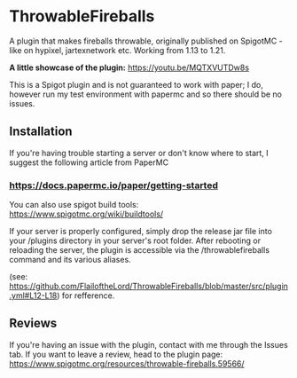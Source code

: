 # ThrowableFireballs
A plugin that makes fireballs throwable, originally published on SpigotMC - like on hypixel, jartexnetwork etc. Working from 1.13 to 1.21.

**A little showcase of the plugin:** https://youtu.be/MQTXVUTDw8s

This is a Spigot plugin and is not guaranteed to work with paper; I do, however run my test environment with papermc and so there should be no issues.

##  Installation
If you're having  trouble starting a server or don't know where to start, I suggest the following article from PaperMC 
### https://docs.papermc.io/paper/getting-started<br>
You can also use spigot build tools:
https://www.spigotmc.org/wiki/buildtools/



If  your server is properly configured, simply drop the release jar file into your /plugins directory in your server's root folder.
After rebooting or reloading the server, the plugin is accessible via the /throwablefireballs command and its various aliases.

(see: https://github.com/FlailoftheLord/ThrowableFireballs/blob/master/src/plugin.yml#L12-L18)  for refference.

## Reviews
If you're having an issue with the plugin, contact with me through the Issues tab. If you want to leave a review, head to the plugin page: https://www.spigotmc.org/resources/throwable-fireballs.59566/
